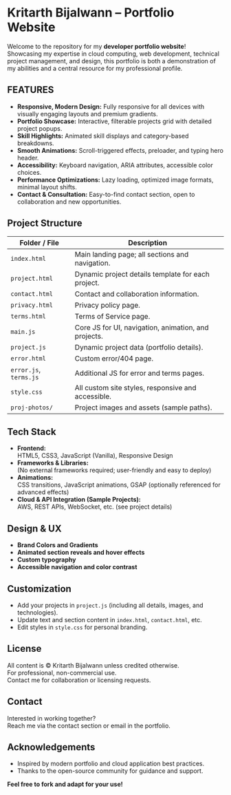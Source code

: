 # Kritarth Bijalwann – Portfolio Website

Welcome to the repository for my **developer portfolio website**!  
Showcasing my expertise in cloud computing, web development, technical project management, and design, this portfolio is both a demonstration of my abilities and a central resource for my professional profile.

## FEATURES

- **Responsive, Modern Design:** Fully responsive for all devices with visually engaging layouts and premium gradients.
- **Portfolio Showcase:** Interactive, filterable projects grid with detailed project popups.
- **Skill Highlights:** Animated skill displays and category-based breakdowns.
- **Smooth Animations:** Scroll-triggered effects, preloader, and typing hero header.
- **Accessibility:** Keyboard navigation, ARIA attributes, accessible color choices.
- **Performance Optimizations:** Lazy loading, optimized image formats, minimal layout shifts.
- **Contact & Consultation:** Easy-to-find contact section, open to collaboration and new opportunities.

## Project Structure

| Folder / File         | Description                                         |
|-----------------------|----------------------------------------------------|
| `index.html`          | Main landing page; all sections and navigation.     |
| `project.html`        | Dynamic project details template for each project.  |
| `contact.html`        | Contact and collaboration information.              |
| `privacy.html`        | Privacy policy page.                                |
| `terms.html`          | Terms of Service page.                              |
| `main.js`             | Core JS for UI, navigation, animation, and projects.|
| `project.js`          | Dynamic project data (portfolio details).           |
| `error.html`          | Custom error/404 page.                              |
| `error.js`, `terms.js`| Additional JS for error and terms pages.            |
| `style.css`           | All custom site styles, responsive and accessible.  |
| `proj-photos/`        | Project images and assets (sample paths).           |

## Tech Stack

- **Frontend:**  
  HTML5, CSS3, JavaScript (Vanilla), Responsive Design  
- **Frameworks & Libraries:**  
  (No external frameworks required; user-friendly and easy to deploy)  
- **Animations:**  
  CSS transitions, JavaScript animations, GSAP (optionally referenced for advanced effects)
- **Cloud & API Integration (Sample Projects):**  
  AWS, REST APIs, WebSocket, etc. (see project details)

## Design & UX

- **Brand Colors and Gradients**
- **Animated section reveals and hover effects**
- **Custom typography**
- **Accessible navigation and color contrast**

## Customization

- Add your projects in `project.js` (including all details, images, and technologies).
- Update text and section content in `index.html`, `contact.html`, etc.
- Edit styles in `style.css` for personal branding.

## License

All content is © Kritarth Bijalwann unless credited otherwise.  
For professional, non-commercial use.  
Contact me for collaboration or licensing requests.

## Contact

Interested in working together?  
Reach me via the contact section or email in the portfolio.

## Acknowledgements

- Inspired by modern portfolio and cloud application best practices.
- Thanks to the open-source community for guidance and support.

**Feel free to fork and adapt for your use!**
